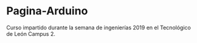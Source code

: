 # Pagina-Arduino
 Curso impartido durante la semana de ingenierías 2019 en el Tecnológico de León Campus 2.

